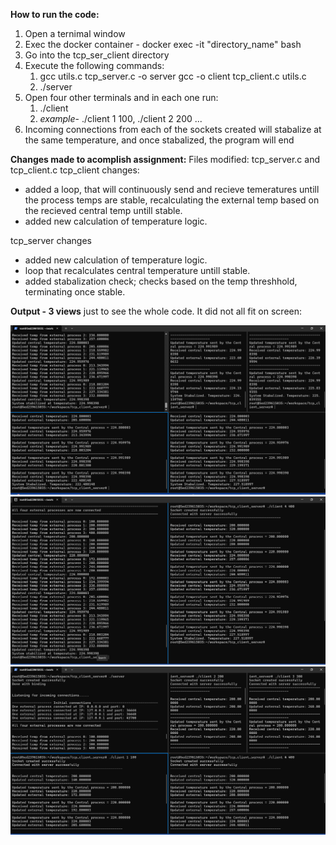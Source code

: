 **How to run the code:**
1. Open a ternimal window
2. Exec the docker container - docker exec -it "directory_name" bash
3. Go into the tcp_ser_client directory
4. Execute the following commands:
    1. gcc utils.c tcp_server.c -o server
       gcc -o client tcp_client.c utils.c
    2. ./server
5. Open four other terminals and in each one run:
    1. ./client <external index> <initial temperature>
    2. _example_- ./client 1 100, ./client 2 200 ...
6. Incoming connections from each of the sockets created will stabalize at the same temperature, and
   once stabalized, the program will end

   
**Changes made to acomplish assignment:**
Files modified: tcp_server.c and tcp_client.c
tcp_client changes:
- added a loop, that will continuously send and recieve temeratures  untill the process temps are stable, recalculating the external temp
  based on the recieved central temp untill stable.
- added new calculation of temperature logic.

tcp_server changes
- added new calculation of temperature logic.
- loop that recalculates central temperature untill stable.
- added stabalization check; checks based on the temp threshhold, terminating once stable.


**Output - 3 views** just to see the whole code. It did not all fit on screen:

![sample_run_all_process](p1.png)
![sample_run_zoom_iin](p3.png)
![sample_run.png](p2.png)
